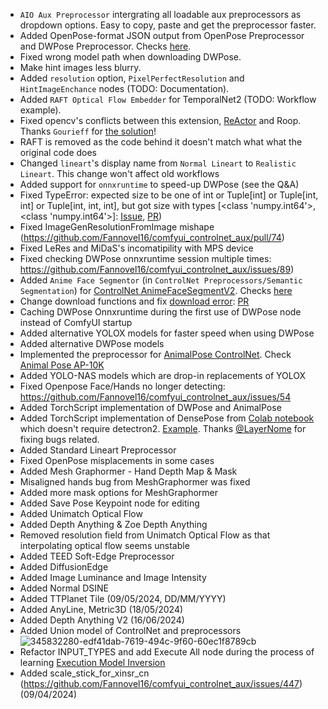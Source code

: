 * `AIO Aux Preprocessor` intergrating all loadable aux preprocessors as dropdown options. Easy to copy, paste and get the preprocessor faster.
* Added OpenPose-format JSON output from OpenPose Preprocessor and DWPose Preprocessor. Checks [here](#faces-and-poses).
* Fixed wrong model path when downloading DWPose.
* Make hint images less blurry.
* Added `resolution` option, `PixelPerfectResolution` and `HintImageEnchance` nodes (TODO: Documentation).
* Added `RAFT Optical Flow Embedder` for TemporalNet2 (TODO: Workflow example).
* Fixed opencv's conflicts between this extension, [ReActor](https://github.com/Gourieff/comfyui-reactor-node) and Roop. Thanks `Gourieff` for [the solution](https://github.com/Fannovel16/comfyui_controlnet_aux/issues/7#issuecomment-1734319075)!
* RAFT is removed as the code behind it doesn't match what what the original code does
* Changed `lineart`'s display name from `Normal Lineart` to `Realistic Lineart`. This change won't affect old workflows
* Added support for `onnxruntime` to speed-up DWPose (see the Q&A)
* Fixed TypeError: expected size to be one of int or Tuple[int] or Tuple[int, int] or Tuple[int, int, int], but got size with types [<class 'numpy.int64'>, <class 'numpy.int64'>]: [Issue](https://github.com/Fannovel16/comfyui_controlnet_aux/issues/2), [PR](https://github.com/Fannovel16/comfyui_controlnet_aux/pull/71))
* Fixed ImageGenResolutionFromImage mishape (https://github.com/Fannovel16/comfyui_controlnet_aux/pull/74)
* Fixed LeRes and MiDaS's incomatipility with MPS device
* Fixed checking DWPose onnxruntime session multiple times: https://github.com/Fannovel16/comfyui_controlnet_aux/issues/89)
* Added `Anime Face Segmentor` (in `ControlNet Preprocessors/Semantic Segmentation`) for [ControlNet AnimeFaceSegmentV2](https://huggingface.co/bdsqlsz/qinglong_controlnet-lllite#animefacesegmentv2). Checks [here](#anime-face-segmentor)
* Change download functions and fix [download error](https://github.com/Fannovel16/comfyui_controlnet_aux/issues/39): [PR](https://github.com/Fannovel16/comfyui_controlnet_aux/pull/96)
* Caching DWPose Onnxruntime during the first use of DWPose node instead of ComfyUI startup
* Added alternative YOLOX models for faster speed when using DWPose
* Added alternative DWPose models
* Implemented the preprocessor for [AnimalPose ControlNet](https://github.com/abehonest/ControlNet_AnimalPose/tree/main). Check [Animal Pose AP-10K](#animal-pose-ap-10k) 
* Added YOLO-NAS models which are drop-in replacements of YOLOX
* Fixed Openpose Face/Hands no longer detecting: https://github.com/Fannovel16/comfyui_controlnet_aux/issues/54
* Added TorchScript implementation of DWPose and AnimalPose
* Added TorchScript implementation of DensePose from [Colab notebook](https://colab.research.google.com/drive/16hcaaKs210ivpxjoyGNuvEXZD4eqOOSQ) which doesn't require detectron2. [Example](#densepose). Thanks [@LayerNome](https://github.com/Layer-norm) for fixing bugs related.
* Added Standard Lineart Preprocessor
* Fixed OpenPose misplacements in some cases 
* Added Mesh Graphormer - Hand Depth Map & Mask
* Misaligned hands bug from MeshGraphormer was fixed
* Added more mask options for MeshGraphormer
* Added Save Pose Keypoint node for editing
* Added Unimatch Optical Flow
* Added Depth Anything & Zoe Depth Anything
* Removed resolution field from Unimatch Optical Flow as that interpolating optical flow seems unstable
* Added TEED Soft-Edge Preprocessor
* Added DiffusionEdge
* Added Image Luminance and Image Intensity
* Added Normal DSINE
* Added TTPlanet Tile (09/05/2024, DD/MM/YYYY)
* Added AnyLine, Metric3D (18/05/2024)
* Added Depth Anything V2 (16/06/2024)
* Added Union model of ControlNet and preprocessors
![345832280-edf41dab-7619-494c-9f60-60ec1f8789cb](https://github.com/user-attachments/assets/aa55f57c-cad7-48e6-84d3-8f506d847989)
* Refactor INPUT_TYPES and add Execute All node during the process of learning [Execution Model Inversion](https://github.com/comfyanonymous/ComfyUI/pull/2666)
* Added scale_stick_for_xinsr_cn (https://github.com/Fannovel16/comfyui_controlnet_aux/issues/447) (09/04/2024)